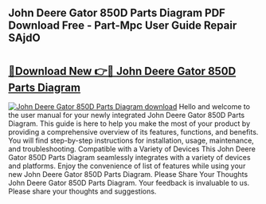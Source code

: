 ## John Deere Gator 850D Parts Diagram PDF Download Free - Part-Mpc User Guide Repair SAjdO

# <h2><a href="http://dfro51m.blite.top/?on=John+Deere+Gator+850D+Parts+Diagram">🔗Download New 👉🔴 John Deere Gator 850D Parts Diagram</a></h2>

[![John Deere Gator 850D Parts Diagram download](https://i.imgur.com/lujVjoI.png)](http://dfro51m.blite.top/?on=John+Deere+Gator+850D+Parts+Diagram)
Hello and welcome to the user manual for your newly integrated John Deere Gator 850D Parts Diagram. This guide is here to help you make the most of your product by providing a comprehensive overview of its features, functions, and benefits. You will find step-by-step instructions for installation, usage, maintenance, and troubleshooting. Compatible with a Variety of Devices This John Deere Gator 850D Parts Diagram seamlessly integrates with a variety of devices and platforms. Enjoy the convenience of list of features while using your new John Deere Gator 850D Parts Diagram. Please Share Your Thoughts John Deere Gator 850D Parts Diagram. Your feedback is invaluable to us. Please share your thoughts and suggestions.
